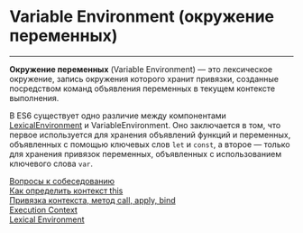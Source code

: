 # Variable Environment (окружение переменных)
____

**Окружение переменных** (Variable Environment) — это лексическое окружение, запись окружения которого хранит привязки, созданные посредством команд объявления переменных в текущем контексте выполнения.

В ES6 существует одно различие между компонентами [LexicalEnvironment](./LexicalEnvironment.md) и VariableEnvironment. Оно заключается в том, что первое используется для хранения объявлений функций и переменных, объявленных с помощью ключевых слов `let` и `const`, а второе — только для хранения привязок переменных, объявленных с использованием ключевого слова `var`.

[Вопросы к собеседованию](../../README.md)<br>
[Как определить контекст this](this.md)<br>
[Привязка контекста, метод call, apply, bind](./methods.md)<br>
[Execution Context](./executionContext.md)<br>
[Lexical Environment](./LexicalEnvironment.md)<br>

